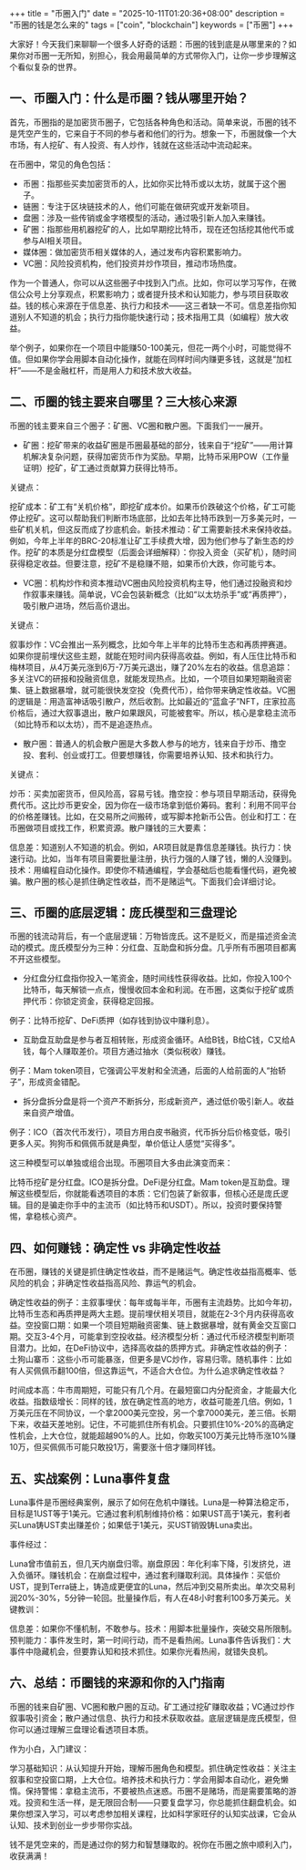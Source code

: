 +++
title = "币圈入门"
date = "2025-10-11T01:20:36+08:00"
description = "币圈的钱是怎么来的"
tags = ["coin", "blockchain"]
keywords = ["币圈"]
+++

大家好！今天我们来聊聊一个很多人好奇的话题：币圈的钱到底是从哪里来的？如果你对币圈一无所知，别担心，我会用最简单的方式带你入门，让你一步步理解这个看似复杂的世界。

## 一、币圈入门：什么是币圈？钱从哪里开始？

首先，币圈指的是加密货币圈子，它包括各种角色和活动。简单来说，币圈的钱不是凭空产生的，它来自于不同的参与者和他们的行为。想象一下，币圈就像一个大市场，有人挖矿、有人投资、有人炒作，钱就在这些活动中流动起来。

在币圈中，常见的角色包括：

- 币圈：指那些买卖加密货币的人，比如你买比特币或以太坊，就属于这个圈子。
- 链圈：专注于区块链技术的人，他们可能在做研究或开发新项目。
- 盘圈：涉及一些传销或金字塔模型的活动，通过吸引新人加入来赚钱。
- 矿圈：指那些用机器挖矿的人，比如早期挖比特币，现在还包括挖其他代币或参与AI相关项目。
- 媒体圈：做加密货币相关媒体的人，通过发布内容积累影响力。
- VC圈：风险投资机构，他们投资并炒作项目，推动市场热度。

作为一个普通人，你可以从这些圈子中找到入门点。比如，你可以学习写作，在微信公众号上分享观点，积累影响力；或者提升技术和认知能力，参与项目获取收益。钱的核心来源在于信息差、执行力和技术——这三者缺一不可。信息差指你知道别人不知道的机会；执行力指你能快速行动；技术指用工具（如编程）放大收益。

举个例子，如果你在一个项目中能赚50-100美元，但花一两个小时，可能觉得不值。但如果你学会用脚本自动化操作，就能在同样时间内赚更多钱，这就是“加杠杆”——不是金融杠杆，而是用人力和技术放大收益。

## 二、币圈的钱主要来自哪里？三大核心来源

币圈的钱主要来自三个圈子：矿圈、VC圈和散户圈。下面我们一一展开。

- 矿圈：挖矿带来的收益矿圈是币圈最基础的部分，钱来自于“挖矿”——用计算机解决复杂问题，获得加密货币作为奖励。早期，比特币采用POW（工作量证明）挖矿，矿工通过贡献算力获得比特币。

关键点：

挖矿成本：矿工有“关机价格”，即挖矿成本价。如果币价跌破这个价格，矿工可能停止挖矿。这可以帮助我们判断市场底部，比如去年比特币跌到一万多美元时，一些矿机关机，但这反而成了抄底机会。新技术推动：矿工需要新技术来保持收益。例如，今年上半年的BRC-20标准让矿工手续费大增，因为他们参与了新生态的炒作。挖矿的本质是分红盘模型（后面会详细解释）：你投入资金（买矿机），随时间获得稳定收益。但要注意，挖矿不是稳赚不赔，如果币价大跌，你可能亏本。

- VC圈：机构炒作和资本推动VC圈由风险投资机构主导，他们通过投融资和炒作叙事来赚钱。简单说，VC会包装新概念（比如“以太坊杀手”或“再质押”），吸引散户进场，然后高价退出。

关键点：

叙事炒作：VC会推出一系列概念，比如今年上半年的比特币生态和再质押赛道。如果你提前埋伏这些主题，就能在短时间内获得高收益。例如，有人压住比特币和梅林项目，从4万美元涨到6万-7万美元退出，赚了20%左右的收益。信息追踪：多关注VC的研报和投融资信息，就能发现热点。比如，一个项目如果短期融资密集、链上数据暴增，就可能很快发空投（免费代币），给你带来确定性收益。VC圈的逻辑是：用造富神话吸引散户，然后收割。比如最近的“蓝盒子”NFT，庄家拉高价格后，通过大叙事退出，散户如果跟风，可能被套牢。所以，核心是拿稳主流币（如比特币和以太坊），而不是追逐热点。

- 散户圈：普通人的机会散户圈是大多数人参与的地方，钱来自于炒币、撸空投、套利、创业或打工。但要想赚钱，你需要培养认知、技术和执行力。

关键点：

炒币：买卖加密货币，但风险高，容易亏钱。撸空投：参与项目早期活动，获得免费代币。这比炒币更安全，因为你在一级市场拿到低价筹码。套利：利用不同平台的价格差赚钱。比如，在交易所之间搬砖，或写脚本抢新币公告。创业和打工：在币圈做项目或找工作，积累资源。散户赚钱的三大要素：

信息差：知道别人不知道的机会。例如，AR项目就是靠信息差赚钱。执行力：快速行动。比如，当年有项目需要批量注册，执行力强的人赚了钱，懒的人没赚到。技术：用编程自动化操作。即使你不精通编程，学会基础后也能看懂代码，避免被骗。散户圈的核心是抓住确定性收益，而不是赌运气。下面我们会详细讨论。

## 三、币圈的底层逻辑：庞氏模型和三盘理论

币圈的钱流动背后，有一个底层逻辑：万物皆庞氏。这不是贬义，而是描述资金流动的模式。庞氏模型分为三种：分红盘、互助盘和拆分盘。几乎所有币圈项目都离不开这些模型。

- 分红盘分红盘指你投入一笔资金，随时间线性获得收益。比如，你投入100个比特币，每天解锁一点点，慢慢收回本金和利润。在币圈，这类似于挖矿或质押代币：你锁定资金，获得稳定回报。

例子：比特币挖矿、DeFi质押（如存钱到协议中赚利息）。

- 互助盘互助盘是参与者互相转账，形成资金循环。A给B钱，B给C钱，C又给A钱，每个人赚取差价。项目方通过抽水（类似税收）赚钱。

例子：Mam
token项目，它强调公平发射和全流通，后面的人给前面的人“抬轿子”，形成资金错配。

- 拆分盘拆分盘是将一个资产不断拆分，形成新资产，通过低价吸引新人。收益来自资产增值。

例子：ICO（首次代币发行），项目方用白皮书融资，代币拆分后价格变低，吸引更多人买。狗狗币和佩佩币就是典型，单价低让人感觉“买得多”。

这三种模型可以单独或组合出现。币圈项目大多由此演变而来：

比特币挖矿是分红盘。ICO是拆分盘。DeFi是分红盘。Mam
token是互助盘。理解这些模型后，你就能看透项目的本质：它们包装了新叙事，但核心还是庞氏逻辑。目的是骗走你手中的主流币（如比特币和USDT）。所以，投资时要保持警惕，拿稳核心资产。

## 四、如何赚钱：确定性 vs 非确定性收益

在币圈，赚钱的关键是抓住确定性收益，而不是赌运气。确定性收益指高概率、低风险的机会；非确定性收益指高风险、靠运气的机会。

确定性收益的例子：主叙事埋伏：每年或每半年，币圈有主流趋势。比如今年初，比特币生态和再质押是两大主题。提前埋伏相关项目，就能在2-3个月内获得高收益。空投窗口期：如果一个项目短期融资密集、链上数据暴增，就有黄金交互窗口期。交互3-4个月，可能拿到空投收益。经济模型分析：通过代币经济模型判断项目潜力。比如，在DeFi协议中，选择高收益的质押方式。非确定性收益的例子：土狗山寨币：这些小币可能暴涨，但更多是VC炒作，容易归零。随机事件：比如有人买佩佩币翻100倍，但这靠运气，不适合大仓位。为什么追求确定性收益？

时间成本高：牛市周期短，可能只有几个月。在最短窗口内分配资金，才能最大化收益。指数级增长：同样的钱，放在确定性高的地方，收益可能差几倍。例如，1万美元压在不同协议，一个拿2000美元空投，另一个拿7000美元，差三倍。长期下来，收益天差地别。记住，不可能抓住所有机会。只要抓住10%-20%的高确定性机会，上大仓位，就能超越90%的人。比如，你敢买100万美元比特币涨10%赚10万，但买佩佩币可能只敢投1万，需要涨十倍才赚同样钱。

## 五、实战案例：Luna事件复盘

Luna事件是币圈经典案例，展示了如何在危机中赚钱。Luna是一种算法稳定币，目标是1UST等于1美元。它通过套利机制维持价格：如果UST高于1美元，套利者买Luna铸UST卖出赚差价；如果低于1美元，买UST销毁铸Luna卖出。

事件经过：

Luna曾市值前五，但几天内崩盘归零。崩盘原因：年化利率下降，引发挤兑，进入负循环。赚钱机会：在崩盘过程中，通过套利赚取利润。具体操作：买低价UST，提到Terra链上，铸造成更便宜的Luna，然后冲到交易所卖出。单次交易利润20%-30%，5分钟一轮回。批量操作后，有人在48小时套利100多万美元。关键教训：

信息差：如果你不懂机制，不敢参与。技术：用脚本批量操作，突破交易所限制。预判能力：事件发生时，第一时间行动，而不是看热闹。Luna事件告诉我们：大事件中隐藏机会，但要靠认知和技术抓住。如果你光看热闹，就错失良机。

## 六、总结：币圈钱的来源和你的入门指南

币圈的钱来自矿圈、VC圈和散户圈的互动。矿工通过挖矿赚取收益；VC通过炒作叙事吸引资金；散户通过信息、执行力和技术获取收益。底层逻辑是庞氏模型，但你可以通过理解三盘理论看透项目本质。

作为小白，入门建议：

学习基础知识：从认知提升开始，理解币圈角色和模型。抓住确定性收益：关注主叙事和空投窗口期，上大仓位。培养技术和执行力：学会用脚本自动化，避免懒惰。保持警惕：拿稳主流币，不要被热点迷惑。币圈不是赌场，而是需要策略的游戏。投资和生活一样，是无限回合制——只要复盘学习，你总能抓住翻盘机会。如果你想深入学习，可以考虑参加相关课程，比如科学家旺仔的认知实战课，它会从认知、技术到创业一步步带你实战。

钱不是凭空来的，而是通过你的努力和智慧赚取的。祝你在币圈之旅中顺利入门，收获满满！
